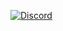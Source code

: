 [![Discord](https://img.shields.io/twitter/url?label=Discord&logo=Discord&style=social&url=https%3A%2F%2Fdiscord.gg%VYdrChWGRc)](https://discord.gg/VYdrChWGRc?text=Wow:&url=https%3A%2F%2Fgithub.com%2FManiust%2FBortcla%2Factions%2Fnew)
